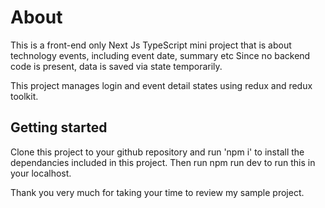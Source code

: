# About

This is a front-end only Next Js TypeScript mini project that is about technology events, including event date, summary etc Since no backend code is present, data is saved via state temporarily.

This project manages login and event detail states using redux and redux toolkit. 

## Getting started

Clone this project to your github repository and run 'npm i' to install the dependancies included in this project. Then run npm run dev to run this in your localhost.

Thank you very much for taking your time to review my sample project.
